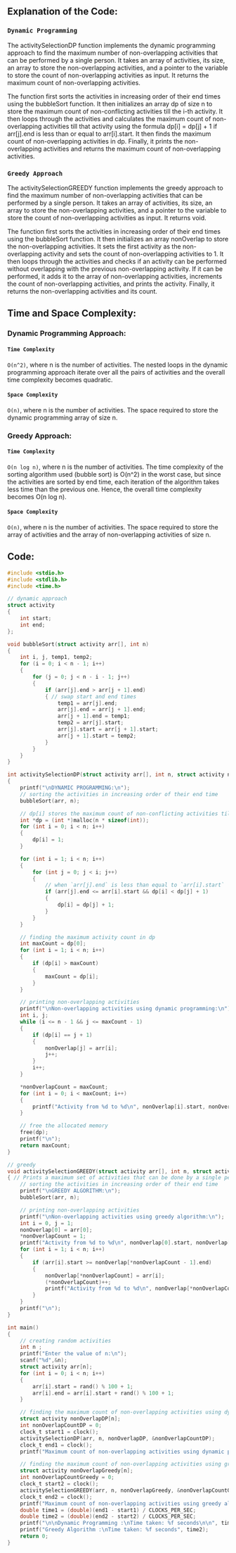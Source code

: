 ## Explanation of the Code:
### `Dynamic Programming`<br>
The activitySelectionDP function implements the dynamic programming approach to find the maximum number of non-overlapping activities that can be performed by a single person. It takes an array of activities, its size, an array to store the non-overlapping activities, and a pointer to the variable to store the count of non-overlapping activities as input. It returns the maximum count of non-overlapping activities.

The function first sorts the activities in increasing order of their end times using the bubbleSort function. It then initializes an array dp of size n to store the maximum count of non-conflicting activities till the i-th activity. It then loops through the activities and calculates the maximum count of non-overlapping activities till that activity using the formula dp[i] = dp[j] + 1 if arr[j].end is less than or equal to arr[i].start. It then finds the maximum count of non-overlapping activities in dp. Finally, it prints the non-overlapping activities and returns the maximum count of non-overlapping activities.

### `Greedy Approach`<br>
The activitySelectionGREEDY function implements the greedy approach to find the maximum number of non-overlapping activities that can be performed by a single person. It takes an array of activities, its size, an array to store the non-overlapping activities, and a pointer to the variable to store the count of non-overlapping activities as input. It returns void.

The function first sorts the activities in increasing order of their end times using the bubbleSort function. It then initializes an array nonOverlap to store the non-overlapping activities. It sets the first activity as the non-overlapping activity and sets the count of non-overlapping activities to 1. It then loops through the activities and checks if an activity can be performed without overlapping with the previous non-overlapping activity. If it can be performed, it adds it to the array of non-overlapping activities, increments the count of non-overlapping activities, and prints the activity. Finally, it returns the non-overlapping activities and its count.

## Time and Space Complexity:
### Dynamic Programming Approach:
#### `Time Complexity`
`O(n^2)`, where n is the number of activities. The nested loops in the dynamic programming approach iterate over all the pairs of activities and the overall time complexity becomes quadratic.

#### `Space Complexity`
`O(n)`, where n is the number of activities. The space required to store the dynamic programming array of size n.

### Greedy Approach:
#### `Time Complexity`
`O(n log n)`, where n is the number of activities. The time complexity of the sorting algorithm used (bubble sort) is O(n^2) in the worst case, but since the activities are sorted by end time, each iteration of the algorithm takes less time than the previous one. Hence, the overall time complexity becomes O(n log n).

#### `Space Complexity`
`O(n)`, where n is the number of activities. The space required to store the array of activities and the array of non-overlapping activities of size n.

## Code:
```c
#include <stdio.h>
#include <stdlib.h>
#include <time.h>

// dynamic approach
struct activity
{
    int start;
    int end;
};

void bubbleSort(struct activity arr[], int n)
{
    int i, j, temp1, temp2;
    for (i = 0; i < n - 1; i++)
    {
        for (j = 0; j < n - i - 1; j++)
        {
            if (arr[j].end > arr[j + 1].end)
            { // swap start and end times
                temp1 = arr[j].end;
                arr[j].end = arr[j + 1].end;
                arr[j + 1].end = temp1;
                temp2 = arr[j].start;
                arr[j].start = arr[j + 1].start;
                arr[j + 1].start = temp2;
            }
        }
    }
}

int activitySelectionDP(struct activity arr[], int n, struct activity nonOverlap[], int *nonOverlapCount)
{
    printf("\nDYNAMIC PROGRAMMING:\n");
    // sorting the activities in increasing order of their end time
    bubbleSort(arr, n);

    // dp[i] stores the maximum count of non-conflicting activities till i'th activity
    int *dp = (int *)malloc(n * sizeof(int));
    for (int i = 0; i < n; i++)
    {
        dp[i] = 1;
    }

    for (int i = 1; i < n; i++)
    {
        for (int j = 0; j < i; j++)
        {
            // when `arr[j].end` is less than equal to `arr[i].start`
            if (arr[j].end <= arr[i].start && dp[i] < dp[j] + 1)
            {
                dp[i] = dp[j] + 1;
            }
        }
    }

    // finding the maximum activity count in dp
    int maxCount = dp[0];
    for (int i = 1; i < n; i++)
    {
        if (dp[i] > maxCount)
        {
            maxCount = dp[i];
        }
    }

    // printing non-overlapping activities
    printf("\nNon-overlapping activities using dynamic programming:\n");
    int i, j;
    while (i <= n - 1 && j <= maxCount - 1)
    {
        if (dp[i] == j + 1)
        {
            nonOverlap[j] = arr[i];
            j++;
        }
        i++;
    }

    *nonOverlapCount = maxCount;
    for (int i = 0; i < maxCount; i++)
    {
        printf("Activity from %d to %d\n", nonOverlap[i].start, nonOverlap[i].end);
    }

    // free the allocated memory
    free(dp);
    printf("\n");
    return maxCount;
}

// greedy
void activitySelectionGREEDY(struct activity arr[], int n, struct activity nonOverlap[], int *nonOverlapCount)
{ // Prints a maximum set of activities that can be done by a single person, one at a time.
    // sorting the activities in increasing order of their end time
    printf("\nGREEDY ALGORITHM:\n");
    bubbleSort(arr, n);

    // printing non-overlapping activities
    printf("\nNon-overlapping activities using greedy algorithm:\n");
    int i = 0, j = 1;
    nonOverlap[0] = arr[0];
    *nonOverlapCount = 1;
    printf("Activity from %d to %d\n", nonOverlap[0].start, nonOverlap[0].end);
    for (int i = 1; i < n; i++)
    {
        if (arr[i].start >= nonOverlap[*nonOverlapCount - 1].end)
        {
            nonOverlap[*nonOverlapCount] = arr[i];
            (*nonOverlapCount)++;
            printf("Activity from %d to %d\n", nonOverlap[*nonOverlapCount - 1].start, nonOverlap[*nonOverlapCount - 1].end);
        }
    }
    printf("\n");
}

int main()
{
    // creating random activities
    int n ;
    printf("Enter the value of n:\n");
    scanf("%d",&n);
    struct activity arr[n];
    for (int i = 0; i < n; i++)
    {
        arr[i].start = rand() % 100 + 1;
        arr[i].end = arr[i].start + rand() % 100 + 1;
    }

    // finding the maximum count of non-overlapping activities using dynamic programming
    struct activity nonOverlapDP[n];
    int nonOverlapCountDP = 0;
    clock_t start1 = clock();
    activitySelectionDP(arr, n, nonOverlapDP, &nonOverlapCountDP);
    clock_t end1 = clock();
    printf("Maximum count of non-overlapping activities using dynamic programming is: %d\n\n", nonOverlapCountDP);

    // finding the maximum count of non-overlapping activities using greedy algorithm
    struct activity nonOverlapGreedy[n];
    int nonOverlapCountGreedy = 0;
    clock_t start2 = clock();
    activitySelectionGREEDY(arr, n, nonOverlapGreedy, &nonOverlapCountGreedy);
    clock_t end2 = clock();
    printf("Maximum count of non-overlapping activities using greedy algorithm is: %d\n", nonOverlapCountGreedy);
    double time1 = (double)(end1 - start1) / CLOCKS_PER_SEC;
    double time2 = (double)(end2 - start2) / CLOCKS_PER_SEC;
    printf("\n\nDynamic Programming :\nTime taken: %f seconds\n\n", time1); // printing time required for acivity selection using DP
    printf("Greedy Algorithm :\nTime taken: %f seconds", time2);            // printing time required for Greedy algorithm
    return 0;
}
```
